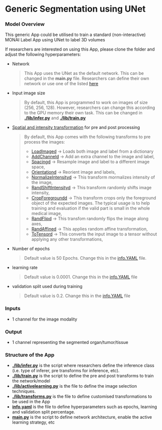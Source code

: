 # Generic Segmentation using UNet

### Model Overview

This generic App could be utilised to train a standard (non-interactive) MONAI Label App using UNet to label 3D volumes

If researchers are interested on using this App, please clone the folder and adjust the following hyperparameters:

- Network
    > This App uses the UNet as the default network. This can be changed in the **main.py** file. 
  > Researchers can define their own network or use one of the listed [here](https://docs.monai.io/en/latest/networks.html)

- Input image size
  
    > By default, this App is programmed to work on images of size (256, 256, 128). However, researchers can change this according to the GPU memory 
    their own task. This can be changed in **[./lib/infer.py](./lib/infer.py)** and **[./lib/train.py](./lib/train.py)**
  
- [Spatial and intensity transformation](https://docs.monai.io/en/latest/transforms.html) for pre and post processing
  
  > By default, this App comes with the following transforms to pre process the images:
  > - [LoadImaged](https://docs.monai.io/en/latest/_modules/monai/transforms/io/array.html#LoadImage) -> Loads both image and label from a dictionary
  > - [AddChanneld](https://docs.monai.io/en/latest/_modules/monai/transforms/utility/array.html#AddChannel) -> Add an extra channel to the image and label, 
  > - [Spacingd](https://docs.monai.io/en/latest/_modules/monai/transforms/spatial/dictionary.html#Spacingd) -> Resample image and label to a different image space,
  > - [Orientationd](https://docs.monai.io/en/latest/_modules/monai/transforms/spatial/dictionary.html#Orientationd) -> Reorient image and labels,
  > - [NormalizeIntensityd](https://docs.monai.io/en/latest/_modules/monai/transforms/intensity/dictionary.html#NormalizeIntensityd) ->  This transform mormalizes intensity of the image,
  > - [RandShiftIntensityd](https://docs.monai.io/en/latest/_modules/monai/transforms/intensity/dictionary.html#RandShiftIntensityd) -> This transform randomly shifts image intensity,
  > - [CropForegroundd](https://docs.monai.io/en/latest/_modules/monai/transforms/croppad/dictionary.html#CropForegroundd) -> This transform crops only the foreground object of the expected images. 
      The typical usage is to help training and evaluation if the valid part is small in the whole medical image, 
  > - [RandFlipd](https://docs.monai.io/en/latest/_modules/monai/transforms/spatial/dictionary.html#RandFlipd) -> This transfom randomly flips the image along axes,
  > - [RandAffined](https://docs.monai.io/en/latest/_modules/monai/transforms/spatial/dictionary.html#RandAffined) -> This applies random affine transformation,
  > - [ToTensord](https://docs.monai.io/en/latest/_modules/monai/transforms/utility/dictionary.html#ToTensord) -> This converts the input image to a tensor without applying any other transformations,

- Number of epochs
  > Default value is 50 Epochs. Change this in the [info.YAML](./info.yaml) file.

- learning rate
  > Default value is 0.0001. Change this in the [info.YAML](./info.yaml) file

- validation split used during training
    > Default value is 0.2. Change this in the [info.YAML](./info.yaml) file

### Inputs

- 1 channel for the image modality

### Output

- 1 channel representing the segmented organ/tumor/tissue

### Structure of the App

- **[./lib/infer.py](./lib/infer.py)** is the script where researchers define the inference class (i.e. type of inferer, pre transforms for inference, etc).
- **[./lib/train.py](./lib/train.py)** is the script to define the pre and post transforms to train the network/model
- **[./lib/activelearning.py](./lib/activelearning.py)** is the file to define the image selection techniques.
- **[./lib/transforms.py](./lib/transforms.py)** is the file to define customised transformations to be used in the App
- **[info.yaml](./info.yaml)** is the file to define hyperparameters such as epochs, learning and validation split percentage.
- **[main.py](./main.py)** is the script to define network architecture, enable the active learning strategy, etc  



